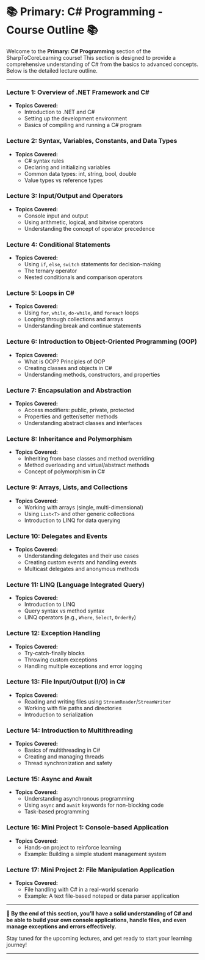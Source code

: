# 📚 **Primary: C# Programming - Course Outline** 📚

Welcome to the **Primary: C# Programming** section of the SharpToCoreLearning course! This section is designed to provide a comprehensive understanding of C# from the basics to advanced concepts. Below is the detailed lecture outline.

---

### **Lecture 1: Overview of .NET Framework and C#**
- **Topics Covered:**
  - Introduction to .NET and C#
  - Setting up the development environment
  - Basics of compiling and running a C# program

### **Lecture 2: Syntax, Variables, Constants, and Data Types**
- **Topics Covered:**
  - C# syntax rules
  - Declaring and initializing variables
  - Common data types: int, string, bool, double
  - Value types vs reference types

### **Lecture 3: Input/Output and Operators**
- **Topics Covered:**
  - Console input and output
  - Using arithmetic, logical, and bitwise operators
  - Understanding the concept of operator precedence

### **Lecture 4: Conditional Statements**
- **Topics Covered:**
  - Using `if`, `else`, `switch` statements for decision-making
  - The ternary operator
  - Nested conditionals and comparison operators

### **Lecture 5: Loops in C#**
- **Topics Covered:**
  - Using `for`, `while`, `do-while`, and `foreach` loops
  - Looping through collections and arrays
  - Understanding break and continue statements

### **Lecture 6: Introduction to Object-Oriented Programming (OOP)**
- **Topics Covered:**
  - What is OOP? Principles of OOP
  - Creating classes and objects in C#
  - Understanding methods, constructors, and properties

### **Lecture 7: Encapsulation and Abstraction**
- **Topics Covered:**
  - Access modifiers: public, private, protected
  - Properties and getter/setter methods
  - Understanding abstract classes and interfaces

### **Lecture 8: Inheritance and Polymorphism**
- **Topics Covered:**
  - Inheriting from base classes and method overriding
  - Method overloading and virtual/abstract methods
  - Concept of polymorphism in C#

### **Lecture 9: Arrays, Lists, and Collections**
- **Topics Covered:**
  - Working with arrays (single, multi-dimensional)
  - Using `List<T>` and other generic collections
  - Introduction to LINQ for data querying

### **Lecture 10: Delegates and Events**
- **Topics Covered:**
  - Understanding delegates and their use cases
  - Creating custom events and handling events
  - Multicast delegates and anonymous methods

### **Lecture 11: LINQ (Language Integrated Query)**
- **Topics Covered:**
  - Introduction to LINQ
  - Query syntax vs method syntax
  - LINQ operators (e.g., `Where`, `Select`, `OrderBy`)

### **Lecture 12: Exception Handling**
- **Topics Covered:**
  - Try-catch-finally blocks
  - Throwing custom exceptions
  - Handling multiple exceptions and error logging

### **Lecture 13: File Input/Output (I/O) in C#**
- **Topics Covered:**
  - Reading and writing files using `StreamReader`/`StreamWriter`
  - Working with file paths and directories
  - Introduction to serialization

### **Lecture 14: Introduction to Multithreading**
- **Topics Covered:**
  - Basics of multithreading in C#
  - Creating and managing threads
  - Thread synchronization and safety

### **Lecture 15: Async and Await**
- **Topics Covered:**
  - Understanding asynchronous programming
  - Using `async` and `await` keywords for non-blocking code
  - Task-based programming

### **Lecture 16: Mini Project 1: Console-based Application**
- **Topics Covered:**
  - Hands-on project to reinforce learning
  - Example: Building a simple student management system

### **Lecture 17: Mini Project 2: File Manipulation Application**
- **Topics Covered:**
  - File handling with C# in a real-world scenario
  - Example: A text file-based notepad or data parser application

---

**🎯 By the end of this section, you’ll have a solid understanding of C# and be able to build your own console applications, handle files, and even manage exceptions and errors effectively.**

Stay tuned for the upcoming lectures, and get ready to start your learning journey!

---